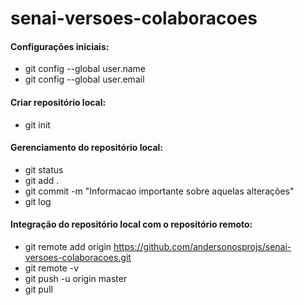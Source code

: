 # senai-versoes-colaboracoes

#### Configurações iniciais:
 * git config --global user.name <nome-usuario>
 * git config --global user.email <email-usuario>
 
#### Criar repositório local:
 * git init

#### Gerenciamento do repositório local:
 * git status
 * git add .
 * git commit -m "Informacao importante sobre aquelas alterações"
 * git log
 
 #### Integração do repositório local com o repositório remoto:
  * git remote add origin https://github.com/andersonosprojs/senai-versoes-colaboracoes.git
  * git remote -v
  * git push -u origin master
  * git pull
